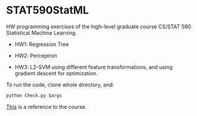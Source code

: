# STAT590StatML
HW programming exercises of the high-level graduate course CS/STAT 590 Statistical Machine Learning. 

* HW1: Regression Tree 

* HW2: Perceptron

* HW3: L2-SVM using different feature transformations, and using gradient descent for optimization.

To run the code, clone whole directory, and:

```python
python Check.py $args
```

[This](https://www.cs.purdue.edu/homes/alanqi/Courses/CS59000.html) is a reference to the course. 
